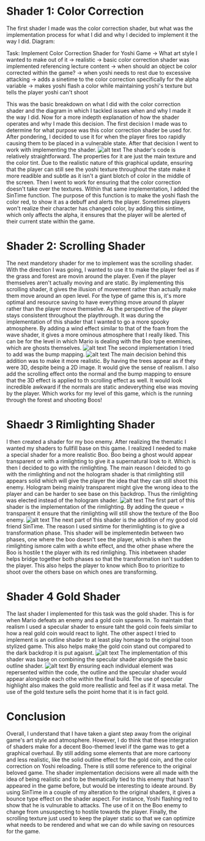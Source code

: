 # Shader 1: Color Correction
The first shader I made was the color correction shader, but what was the implementation process for what I did and why I decided to implement it the way I did.
Diagram:

Task: Implement Color Correction Shader for Yoshi Game -> What art style I wanted to make out of it -> realistic -> basic color correction shader was implemented referencing lecture content -> when should an object be color corrected within the game? -> when yoshi needs to rest due to excessive attacking -> adds a sinetime to the color correction specifically for the alpha variable -> makes yoshi flash a color while maintaining yoshi's texture but tells the player yoshi can't shoot 

This was the basic breakdown on what I did with the color correction shader and the diagram in which I tackled issues when and why I made it the way I did. 
Now for a more indepth explanation of how the shader operates and why I made this decision. 
The first decision I made was to determine for what purpose was this color correction shader be used for. After pondering, I decided to use it for when the player fires too rapidly causing them to be placed in a vulnerable state. 
After that decision I went to work with implementing the shader. 
![alt text](image.png)
The shader's code is relatively straightforward. The properties for it are just the main texture and the color tint. Due to the realistic nature of this graphical update, ensuring that the player can still see the yoshi texture throughout the state make it more readible and subtle as it isn't a giant blotch of color in the middle of the screen.
Then I went to work for ensuring that the color correction doesn't take over the textures. Within that same implementation, I added the SinTime function. The purpose of this function is to make the yoshi flash the color red, to show it as a debuff and alerts the player. 
Sometimes players won't realize their character has changed color, by adding this sintime, which only affects the alpha, it ensures that the player will be alerted of their current state within the game. 

# Shader 2: Scrolling Shader
The next mandetory shader for me to implement was the scrolling shader. With the direction I was going, I wanted to use it to make the player feel as if the grass and forest are movin around the player. 
Even if the player themselves aren't actually moving and are static. By implementing this scrolling shader, it gives the illusion of movement rather than actually make them move around an open level. 
For the type of game this is, it's more optimal and resource saving to have everything move around th player rather than the player move themselve. As the perspective of the player stays consistent throughout the playthrough. 
It was during the implementation of this shader that I wanted to go a more spooky atmosphere. By adding a wind effect similar to that of the foam from the wave shader, it gives a more ominous atmosphere that I really liked. 
This can be for the level in which Mario is dealing with the Boo type enemines, which are ghosts themselves. 
![alt text](image-1.png)
The second implementation I tried to add was the bump mapping.
![alt text](image-3.png)
The main decision behind this addition was to make it more realistic. By having the trees appear as if they were 3D, despite being a 2D image. It would give the sense of realism. 
I also add the scrolling effect onto the normal and the bump mapping to ensure that the 3D effect is applied to th scrolling effect as well.
It would look incredible awkward if the normals are static andeverything else was moving by the player. 
Which works for my level of this game, which is the running through the forest and shooting Boos!

# Shaedr 3 Rimlighting Shader
I then created a shader for my boo enemy. After realizing the thematic I wanted my shaders to fullfill base on this game. I realized I needed to make a special shader for a more realistic Boo. 
Boo being a ghost would appear transparent or with a rimlighting to give it a supernatural look to it. 
Which is then I decided to go with the rimlighting. The main reason I deicded to go with the rimlighting and not the hologram shader is that rimlighting still appears solid which will give the player the idea that they can still shoot this enemy. 
Hologram being mainly transparent might give the wrong idea to the player and can be harder to see base on this backdrop. Thus the rimlighting was elected instead of the hologram shader. 
![alt text](image-4.png)
The first part of this shader is the implementation of the rimlighting. By adding the queue = transparent it ensure that the rimlighting will still show the texture of the Boo enemy. 
![alt text](image-6.png)
The next part of this shader is the addition of my good old friend SinTime. The reason I used sintime for therimlighting is to give a transformation phase.
This shader will be implementedin between two phases, one where the boo doesn't see the player, which is when the rimlighting ismore calm with a white effect, and the other phase where the Boo is hostile t the player with its red rimlighing. 
This inbetween shader helps bridge together both phases so that the transformation isn't sudden to the player. This also helps the player to know which Boo to prioritize to shoot over the others base on which ones are transforming. 

# Shader 4 Gold Shader
The last shader I implemented for this task was the gold shader. This is for when Mario defeats an enemy and a gold coin spawns in. To maintain that realism I used a specular shader to ensure taht the gold coin feels similar to how a real gold coin would react to light.
The other aspect I tried to implement is an outline shader to at least play homage to the original toon stylized game. This also helps make the gold coin stand out compared to the dark backdrop it is put agaisnt. 
![alt text](image-7.png)
The implementation of this shader was base on combining the specular shader alongside the basic outline shader. 
![alt text](image-8.png)
By ensuring each individual element was repersented within the code, the outline and the specular shader would appear alongside each othe within the final build. The use of specular highlight also makes the gold more reallistic and feel as if it wasa metal. The use of the gold texture sells the point home that it is in fact gold. 


# Conclusion
Overall, I understand that I have taken a giant step away from the original game's art style and atmosphere. However, I do think that these intergration of shaders make for a decent Boo-themed level if the game was to get a graphical overhaul.
By still adding some elements that are more cartoony and less realistic, like the solid outline effect for the gold coin, and the color correction on Yoshi reloading. There is still some reference to the original beloved game.
The shader implementation decisions were all made with the idea of being realistic and to be thematically tied to this enemy that hasn't appeared in the game before, but would be interesting to ideate around. By using SinTime in a couple of my alteration to the original shaders, it gives a bounce type effect on the shader aspect. 
For instance, Yoshi flashing red to show that he is vulnurable to attacks. The use of it on the Boo enemy to change from unsuspecting to hostile towards the player. 
Finally, the scrolling texture just used to keep the player static so that we can optimize what needs to be rendered and what we can do while saving on resources for the game. 
